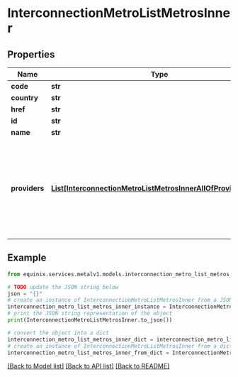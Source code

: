 # InterconnectionMetroListMetrosInner


## Properties

Name | Type | Description | Notes
------------ | ------------- | ------------- | -------------
**code** | **str** |  | [optional] 
**country** | **str** |  | [optional] 
**href** | **str** |  | [optional] 
**id** | **str** |  | [optional] 
**name** | **str** |  | [optional] 
**providers** | [**List[InterconnectionMetroListMetrosInnerAllOfProvidersInner]**](InterconnectionMetroListMetrosInnerAllOfProvidersInner.md) | A list of providers and their equivalent regions available for connecting to the provider network. | [optional] 

## Example

```python
from equinix.services.metalv1.models.interconnection_metro_list_metros_inner import InterconnectionMetroListMetrosInner

# TODO update the JSON string below
json = "{}"
# create an instance of InterconnectionMetroListMetrosInner from a JSON string
interconnection_metro_list_metros_inner_instance = InterconnectionMetroListMetrosInner.from_json(json)
# print the JSON string representation of the object
print(InterconnectionMetroListMetrosInner.to_json())

# convert the object into a dict
interconnection_metro_list_metros_inner_dict = interconnection_metro_list_metros_inner_instance.to_dict()
# create an instance of InterconnectionMetroListMetrosInner from a dict
interconnection_metro_list_metros_inner_from_dict = InterconnectionMetroListMetrosInner.from_dict(interconnection_metro_list_metros_inner_dict)
```
[[Back to Model list]](../README.md#documentation-for-models) [[Back to API list]](../README.md#documentation-for-api-endpoints) [[Back to README]](../README.md)


